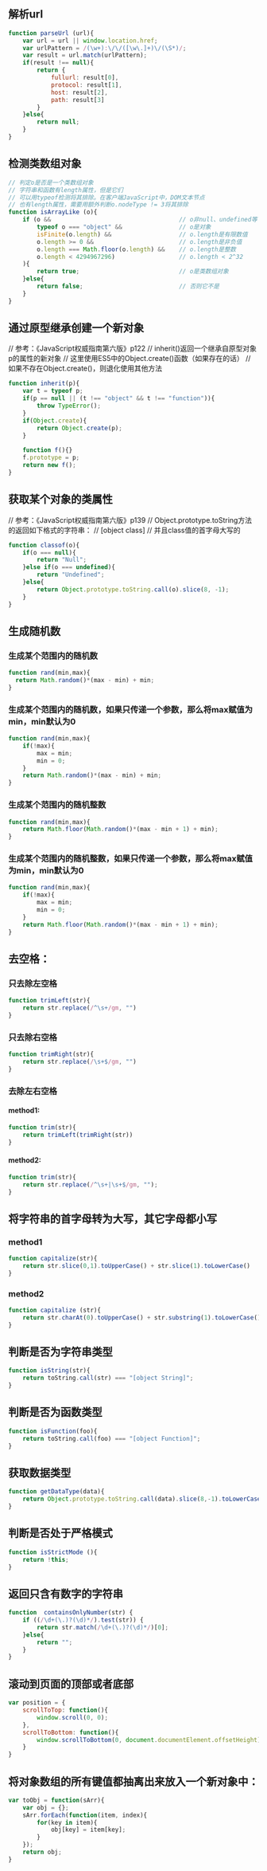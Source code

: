## 解析url
```javascript
function parseUrl (url){
    var url = url || window.location.href;
    var urlPattern = /(\w+):\/\/([\w\.]+)\/(\S*)/;
    var result = url.match(urlPattern);
    if(result !== null){
        return {
            fullurl: result[0],
            protocol: result[1],
            host: result[2],
            path: result[3]
        }
    }else{
        return null;
    }
}
```

## 检测类数组对象
```javascript
// 判定o是否是一个类数组对象
// 字符串和函数有length属性，但是它们
// 可以用typeof检测将其排除。在客户端JavaScript中，DOM文本节点
// 也有length属性，需要用额外判断o.nodeType != 3将其排除
function isArrayLike (o){
    if (o &&                                    // o非null、undefined等
        typeof o === "object" &&                // o是对象
        isFinite(o.length) &&                   // o.length是有限数值
        o.length >= 0 &&                        // o.length是非负值
        o.length === Math.floor(o.length) &&    // o.length是整数
        o.length < 4294967296)                  // o.length < 2^32
    ){
        return true;                            // o是类数组对象
    }else{
        return false;                           // 否则它不是
    }
}
```

## 通过原型继承创建一个新对象
// 参考：《JavaScript权威指南第六版》p122
// inherit()返回一个继承自原型对象p的属性的新对象
// 这里使用ES5中的Object.create()函数（如果存在的话）
// 如果不存在Object.create()，则退化使用其他方法
```javascript
function inherit(p){
    var t = typeof p;
    if(p == null || (t !== "object" && t !== "function")){
        throw TypeError();
    }
    if(Object.create){
        return Object.create(p);
    }
    
    function f(){}
    f.prototype = p;
    return new f();
}
```

## 获取某个对象的类属性
// 参考：《JavaScript权威指南第六版》p139
// Object.prototype.toString方法的返回如下格式的字符串：
// [object class]
// 并且class值的首字母大写的
```javascript
function classof(o){
    if(o === null){
        return "Null";
    }else if(o === undefined){
        return "Undefined";
    }else{
        return Object.prototype.toString.call(o).slice(8, -1);
    }
}
```

## 生成随机数
### 生成某个范围内的随机数
```javascript
function rand(min,max){
  return Math.random()*(max - min) + min;
}
```
### 生成某个范围内的随机数，如果只传递一个参数，那么将max赋值为min，min默认为0
```javascript
function rand(min,max){
    if(!max){
        max = min;
        min = 0;
    }
    return Math.random()*(max - min) + min;
}
```
### 生成某个范围内的随机整数
```javascript
function rand(min,max){
    return Math.floor(Math.random()*(max - min + 1) + min);
}
```

### 生成某个范围内的随机整数，如果只传递一个参数，那么将max赋值为min，min默认为0
```javascript
function rand(min,max){
    if(!max){
        max = min;
        min = 0;
    }
    return Math.floor(Math.random()*(max - min + 1) + min);
}
```

## 去空格：
### 只去除左空格
```javascript
function trimLeft(str){
    return str.replace(/^\s+/gm, "")
}
  ```
### 只去除右空格
```javascript
function trimRight(str){
    return str.replace(/\s+$/gm, "")
}
```
### 去除左右空格
#### method1:
```javascript
function trim(str){
    return trimLeft(trimRight(str))
}
```
#### method2:
```javascript
function trim(str){
    return str.replace(/^\s+|\s+$/gm, "");
}
```

## 将字符串的首字母转为大写，其它字母都小写
### method1
```javascript
function capitalize(str){
    return str.slice(0,1).toUpperCase() + str.slice(1).toLowerCase()
}
```
### method2
```javascript
function capitalize (str){
    return str.charAt(0).toUpperCase() + str.substring(1).toLowerCase();
}
```

## 判断是否为字符串类型
```javascript
function isString(str){
    return toString.call(str) === "[object String]";
}
```

## 判断是否为函数类型
```javascript
function isFunction(foo){
	return toString.call(foo) === "[object Function]";
}
```
## 获取数据类型
```javascript
function getDataType(data){
	return Object.prototype.toString.call(data).slice(8,-1).toLowerCase();
}
```

## 判断是否处于严格模式
```javascript
function isStrictMode (){
	return !this;
}
```

## 返回只含有数字的字符串
```javascript
function  containsOnlyNumber(str) {
    if ((/\d+(\.)?(\d)*/).test(str)) {
        return str.match(/\d+(\.)?(\d)*/)[0];
    }else{
        return "";
    }
}
```
## 滚动到页面的顶部或者底部
```javascript
var position = {
    scrollToTop: function(){
        window.scroll(0, 0);
    },
    scrollToBottom: function(){
        window.scrollToBottom(0, document.documentElement.offsetHeight);
    }
}
```

## 将对象数组的所有键值都抽离出来放入一个新对象中：
```javascript
var toObj = function(sArr){
	var obj = {};
	sArr.forEach(function(item, index){
		for(key in item){
			obj[key] = item[key];
		}
	});
	return obj;
}
```
